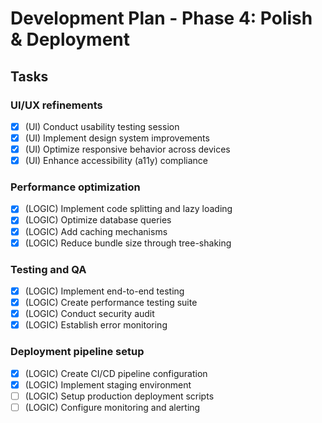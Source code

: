 # Development Plan - Phase 4: Polish & Deployment

## Tasks

### UI/UX refinements
- [x] (UI) Conduct usability testing session
- [x] (UI) Implement design system improvements
- [x] (UI) Optimize responsive behavior across devices
- [x] (UI) Enhance accessibility (a11y) compliance

### Performance optimization
- [x] (LOGIC) Implement code splitting and lazy loading
- [x] (LOGIC) Optimize database queries
- [x] (LOGIC) Add caching mechanisms
- [x] (LOGIC) Reduce bundle size through tree-shaking

### Testing and QA
- [x] (LOGIC) Implement end-to-end testing
- [x] (LOGIC) Create performance testing suite
- [x] (LOGIC) Conduct security audit
- [x] (LOGIC) Establish error monitoring

### Deployment pipeline setup
- [x] (LOGIC) Create CI/CD pipeline configuration
- [x] (LOGIC) Implement staging environment
- [ ] (LOGIC) Setup production deployment scripts
- [ ] (LOGIC) Configure monitoring and alerting